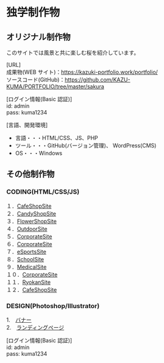 # 独学制作物

## オリジナル制作物 
このサイトでは風景と共に楽しむ桜を紹介しています。  

[URL]  
成果物(WEB サイト)：https://kazuki-portfolio.work/portfolio/  
ソースコード(GitHub)：https://github.com/KAZU-KUMA/PORTFOLIO/tree/master/sakura

[ログイン情報(Basic 認証)]  
id: admin  
pass: kuma1234

[言語、開発環境]  
- 言語・・・HTML/CSS、JS、PHP
- ツール・・・GitHub(バージョン管理)、 WordPress(CMS)
- OS・・・Windows

## その他制作物

### CODING(HTML/CSS/JS)  
１．[CafeShopSite](http://153.126.204.74/sample/lesson1/index.html)  
２．[CandyShopSite](http://153.126.204.74/sample/lesson2/index.html)  
３．[FlowerShopSite](http://153.126.204.74/sample/lesson6/index.html)  
４．[OutdoorSite](http://153.126.204.74/sample/lesson5/index.html)  
５．[CorporateSite](http://153.126.204.74/sample/lesson3/index.html)  
６．[CorporateSite](http://153.126.204.74/sample/lesson4/index.html)  
７．[eSportsSite](http://153.126.204.74/sample/lesson7/index.html)  
８．[SchoolSite](http://153.126.204.74/sample/lesson8/index.html)  
９．[MedicalSite](http://153.126.204.74/sample/lesson9/index.html)  
１０．[CorporateSite](http://153.126.204.74/sample/lesson10/index.html)  
１１．[RyokanSite](http://153.126.204.74/sample/lesson11/index.html)  
１２．[CafeShopSite](http://153.126.204.74/sample/lesson12/index.html)  

### DESIGN(Photoshop/Illustrator)  
1.　[バナー](http://153.126.204.74/study/design01.html)  
2.　[ランディングページ](http://153.126.204.74/study/design02.html)  
<!-- 3.　[アイコン](http://153.126.204.74/study/design03.html)     -->

[ログイン情報(Basic 認証)]  
id: admin  
pass: kuma1234
